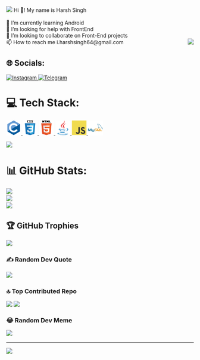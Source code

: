 <img  height="300" src="https://user-images.githubusercontent.com/74038190/221352989-518609ab-b4d1-459e-929f-a08cd2bd9b3c.gif"  />
Hi 👋! My name is Harsh Singh<br><br>🌱 I’m currently learning Android<br>🤝 I’m looking for help with FrontEnd<br>👯 I’m looking to collaborate on Front-End projects<br>📫 How to reach me i.harshsingh64@gmail.com <img align="right" height="150" src="https://media.tenor.com/whgQwNlVvNkAAAAi/xero-code.gif"  />


## 🌐 Socials:
<a href="https://instagram.com/haarshu___">
  <img src="https://user-images.githubusercontent.com/74038190/235294013-a33e5c43-a01c-43f6-b44d-a406d8b4ab75.gif" alt="Instagram" height="50">
</a>
<a href="https://t.me/contact/1707819326:RbPm2Sdh77pe3oqM">
  <img src="https://imgs.search.brave.com/gNB_y8VR2EU0XAUb-p_z-ZTCGjtojlZ6Ob-kBkKmfdk/rs:fit:860:0:0/g:ce/aHR0cHM6Ly9tZWRp/YS50ZW5vci5jb20v/NU1xR0VuSFNRV0FB/QUFBai9qb2luLW9m/ZmljaWFsLWdydXAu/Z2lm.gif" alt="Telegram" height="50">
</a>

# 💻 Tech Stack:
<p align="left"> <a href="https://www.cprogramming.com/" target="_blank" rel="noreferrer"> <img src="https://raw.githubusercontent.com/devicons/devicon/master/icons/c/c-original.svg" alt="c" width="40" height="40"/> </a> <a href="https://www.w3schools.com/css/" target="_blank" rel="noreferrer"> <img src="https://raw.githubusercontent.com/devicons/devicon/master/icons/css3/css3-original-wordmark.svg" alt="css3" width="40" height="40"/> </a> <a href="https://www.w3.org/html/" target="_blank" rel="noreferrer"> <img src="https://raw.githubusercontent.com/devicons/devicon/master/icons/html5/html5-original-wordmark.svg" alt="html5" width="40" height="40"/> </a> <a href="https://www.java.com" target="_blank" rel="noreferrer"> <img src="https://raw.githubusercontent.com/devicons/devicon/master/icons/java/java-original.svg" alt="java" width="40" height="40"/> </a> <a href="https://developer.mozilla.org/en-US/docs/Web/JavaScript" target="_blank" rel="noreferrer"> <img src="https://raw.githubusercontent.com/devicons/devicon/master/icons/javascript/javascript-original.svg" alt="javascript" width="40" height="40"/> </a> <a href="https://www.mysql.com/" target="_blank" rel="noreferrer"> <img src="https://raw.githubusercontent.com/devicons/devicon/master/icons/mysql/mysql-original-wordmark.svg" alt="mysql" width="40" height="40"/> </a> </p>

<img src="https://user-images.githubusercontent.com/74038190/213910845-af37a709-8995-40d6-be59-724526e3c3d7.gif" />


# 📊 GitHub Stats:
![](https://github-readme-stats.vercel.app/api?username=iharshsingh&theme=shades-of-purple&hide_border=true&include_all_commits=true&count_private=true)<br/>
![](https://github-readme-streak-stats.herokuapp.com/?user=iharshsingh&theme=shades-of-purple&hide_border=true)<br/>
![](https://github-readme-stats.vercel.app/api/top-langs/?username=iharshsingh&theme=shades-of-purple&hide_border=true&include_all_commits=true&count_private=true&layout=compact)

## 🏆 GitHub Trophies
![](https://github-profile-trophy.vercel.app/?username=iharshsingh&theme=radical&no-frame=false&no-bg=true&margin-w=4)

### ✍️ Random Dev Quote
![](https://quotes-github-readme.vercel.app/api?type=horizontal&theme=radical)

### 🔝 Top Contributed Repo
![](https://github-contributor-stats.vercel.app/api?username=iharshsingh&limit=5&theme=gruvbox&combine_all_yearly_contributions=true)
<img src="https://user-images.githubusercontent.com/74038190/212284136-03988914-d899-44b4-b1d9-4eeccf656e44.gif" />

### 😂 Random Dev Meme
<img  height="100" src='https://randommeme-five.vercel.app/' style="height: 400px;"/>

---
[![](https://visitcount.itsvg.in/api?id=iharshsingh&icon=6&color=5)](https://visitcount.itsvg.in)

<!-- Proudly created with GPRM ( https://gprm.itsvg.in ) -->

